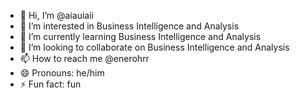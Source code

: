 - 👋 Hi, I’m @aiauiaii
- 👀 I’m interested in Business Intelligence and Analysis
- 🌱 I’m currently learning Business Intelligence and Analysis
- 💞️ I’m looking to collaborate on Business Intelligence and Analysis
- 📫 How to reach me @enerohrr
- 😄 Pronouns: he/him
- ⚡ Fun fact: fun

<!---
aiauiaii/aiauiaii is a ✨ special ✨ repository because its `README.md` (this file) appears on your GitHub profile.
You can click the Preview link to take a look at your changes.
--->
